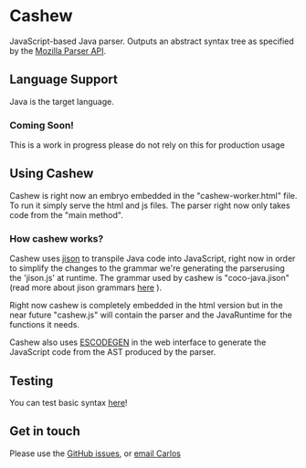 # Cashew

JavaScript-based Java parser.  Outputs an abstract syntax tree as specified by the
[Mozilla Parser API](https://developer.mozilla.org/en/SpiderMonkey/Parser_API).

## Language Support

Java is the target language.


### Coming Soon!
This is a work in progress please do not rely on this for production usage

## Using Cashew

Cashew is right now an embryo embedded in the "cashew-worker.html" file. To run it simply serve the html and js files. The parser right now only takes code from the "main method".

### How cashew works?
Cashew uses [jison](http://zaach.github.io/jison/)  to transpile Java code into JavaScript, right now in order to simplify the changes to the grammar we're generating the parserusing the 'jison.js' at runtime. The grammar used by cashew is "coco-java.jison" (read more about jison grammars [here](http://zaach.github.io/jison/docs/#specifying-a-language) ).

Right now cashew is completely embedded in the html version but in the near future "cashew.js" will contain the parser and the JavaRuntime for the functions it needs.

Cashew also uses [ESCODEGEN](https://github.com/estools/escodegen) in the web interface to generate the JavaScript code from the AST produced by the parser.


## Testing


You can test basic syntax [here](https://rawgit.com/codecombat/cashew/master/cashew-worker.html)!



## Get in touch

Please use the [GitHub issues](https://github.com/codecombat/cashew/issues), or [email Carlos](mailto:carlos@codecombat.com)
